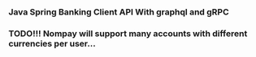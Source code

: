 ### Java Spring Banking Client API With graphql and gRPC

### TODO!!! Nompay will support many accounts with different currencies per user...

### 
